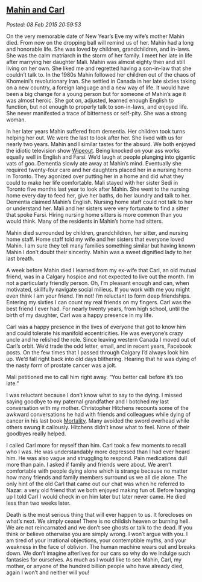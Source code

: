  
[Mahin and Carl](https://bakerjd99.wordpress.com/2015/02/08/mahin-and-carl/)
----------------------------------------------------------------------------

*Posted: 08 Feb 2015 20:59:53*

On the very memorable date of New Year’s Eve my wife’s mother Mahin
died. From now on the dropping ball will remind us of her. Mahin had a
long and honorable life. She was loved by children, grandchildren, and
in-laws. She was the calm matriarch in the storm of her family. I meet
her late in life after marrying her daughter Mali. Mahin was almost
eighty then and still living on her own. She liked me and regretted
having a son-in-law that she couldn’t talk to. In the 1980s Mahin
followed her children out of the chaos of Khomeini’s revolutionary Iran.
She settled in Canada in her late sixties taking on a new country, a
foreign language and a new way of life. It would have been a big change
for a young person but for someone of Mahin’s age it was almost heroic.
She got on, adjusted, learned enough English to function, but not enough
to properly talk to son-in-laws, and enjoyed life. She never manifested
a trace of bitterness or self-pity. She was a strong woman.

In her later years Mahin suffered from dementia. Her children took turns
helping her out. We were the last to look after her. She lived with us
for nearly two years. Mahin and I similar tastes for the absurd. We both
enjoyed the idiotic television show
[Wipeout](https://abc.go.com/shows/wipeout). Being knocked on your ass
works equally well in English and Farsi. We’d laugh at people plunging
into gigantic vats of goo. Dementia slowly ate away at Mahin’s mind.
Eventually she required twenty-four care and her daughters placed her in
a nursing home in Toronto. They agonized over putting her in a home and
did what they could to make her life comfortable. Mali stayed with her
sister Sedi in Toronto five months last year to look after Mahin. She
went to the nursing home every day to feed her, give her baths, do her
laundry and talk to her. Dementia claimed Mahin’s English. Nursing home
staff could not talk to her or understand her. Mali and her sisters were
very fortunate to find a sitter that spoke Farsi. Hiring nursing home
sitters is more common than you would think. Many of the residents in
Mahin’s home had sitters.

Mahin died surrounded by children, grandchildren, her sitter, and
nursing home staff. Home staff told my wife and her sisters that
everyone loved Mahin. I am sure they tell many families something
similar but having known Mahin I don’t doubt their sincerity. Mahin was
a sweet dignified lady to her last breath.

A week before Mahin died I learned from my ex-wife that Carl, an old
mutual friend, was in a Calgary hospice and not expected to live out the
month. I’m not a particularly friendly person. Oh, I’m pleasant enough
and can, when motivated, skillfully navigate social milieus. If you work
with me you might even think I am your friend. I’m not! I’m reluctant to
form deep friendships. Entering my sixties I can count my real friends
on my fingers. Carl was the best friend I ever had. For nearly twenty
years, from high school, until the birth of my daughter, Carl was a
happy presence in my life.

Carl was a happy presence in the lives of everyone that got to know him
and could tolerate his manifold eccentricities. He was everyone’s crazy
uncle and he relished the role. Since leaving western Canada I moved out
of Carl’s orbit. We’d trade the odd letter, email, and in recent years,
Facebook posts. On the few times that I passed through Calgary I’d
always look him up. We’d fall right back into old days blithering.
Hearing that he was dying of the nasty form of prostate cancer was a
jolt.

Mali petitioned me to call him right away. “You better call before it’s
too late.”

I was reluctant because I don’t know what to say to the dying. I missed
saying goodbye to my paternal grandfather and I botched my last
conversation with my mother. Christopher Hitchens recounts some of the
awkward conversations he had with friends and colleagues while dying of
cancer in his last book
[Mortality](https://www.goodreads.com/book/show/13529055-mortality). Many
avoided the sword overhead while others swung it callously. Hitchens
didn’t know what to feel. None of their goodbyes really helped.

I called Carl more for myself than him. Carl took a few moments to
recall who I was. He was understandably more depressed than I had ever
heard him. He was also vague and struggling to respond. Pain medications
dull more than pain. I asked if family and friends were about. We aren’t
comfortable with people dying alone which is strange because no matter
how many friends and family members surround us we all die alone. The
only hint of the old Carl that came out our chat was when he referred to
Nazar: a very old friend that we both enjoyed making fun of. Before
hanging up I told Carl I would check in on him later but later never
came. He died less than two weeks later.

Death is the most serious thing that will ever happen to us. It
forecloses on what’s next. We simply cease! There is no childish heaven
or burning hell. We are not reincarnated and we don’t see ghosts or talk
to the dead. If you think or believe otherwise you are simply wrong. I
won’t argue with you. I am tired of your irrational objections, your
contemptible myths, and your weakness in the face of oblivion. The
human machine wears out and breaks down. We don’t imagine afterlives for
our cars so why do we indulge such fantasies for ourselves. As much as I
would like to see Mahin, Carl, my mother, or anyone of the hundred
billion people who have already died, again I won’t and neither will
you!
